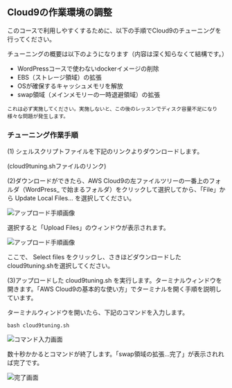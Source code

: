 ## Cloud9の作業環境の調整

このコースで利用しやすくするために、以下の手順でCloud9のチューニングを行ってください。

チューニングの概要は以下のようになります（内容は深く知らなくて結構です。）
- WordPressコースで使わないdockerイメージの削除
- EBS（ストレージ領域）の拡張
- OSが確保するキャッシュメモリを解放
- swap領域（メインメモリーの一時退避領域）の拡張

```
これは必ず実施してください。実施しないと、この後のレッスンでディスク容量不足になり様々な問題が発生します。
```


### チューニング作業手順

(1) シェルスクリプトファイルを下記のリンクよりダウンロードします。

(cloud9tuning.shファイルのリンク)

(2)ダウンロードができたら、AWS Cloud9の左ファイルツリーの一番上のフォルダ（WordPress_ で始まるフォルダ）をクリックして選択してから、「File」から Update Local Files... を選択してください。

![アップロード手順画像](https://techacademy.s3.amazonaws.com/bootcamp/lessons/orientation/cloud9_wordpress_4.png)

選択すると「Upload Files」のウィンドウが表示されます。

![アップロード手順画像](https://s3-ap-northeast-1.amazonaws.com/techacademy-bootcamp/pictures/428/original.png)

ここで、 Select files をクリックし、さきほどダウンロードしたcloud9tuning.shを選択してください。

(3)アップロードした cloud9tuning.sh を実行します。ターミナルウィンドウを開きます。「AWS Cloud9の基本的な使い方」でターミナルを開く手順を説明しています。

ターミナルウィンドウを開いたら、下記のコマンドを入力します。

```
bash cloud9tuning.sh
```

![コマンド入力画面](https://i.gyazo.com/a23f71b4d83c0efdb7ebb0248d5d16b9.png)

数十秒かかるとコマンドが終了します。「swap領域の拡張...完了」が表示されれば完了です。

![完了画面](https://i.gyazo.com/df8c06601e867f8d05c142d36d875b2c.png)

